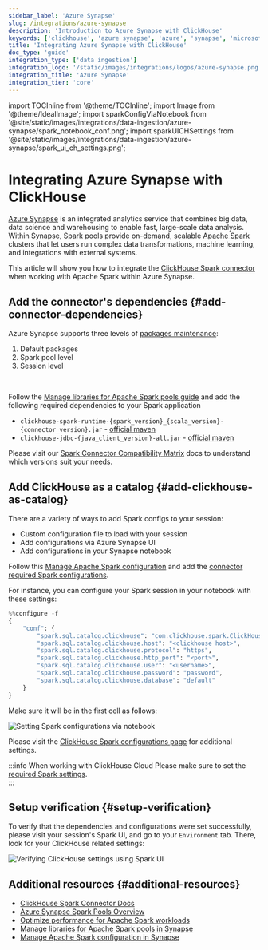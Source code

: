 ```yaml
---
sidebar_label: 'Azure Synapse'
slug: /integrations/azure-synapse
description: 'Introduction to Azure Synapse with ClickHouse'
keywords: ['clickhouse', 'azure synapse', 'azure', 'synapse', 'microsoft', 'azure spark', 'data']
title: 'Integrating Azure Synapse with ClickHouse'
doc_type: 'guide'
integration_type: ['data ingestion']
integration_logo: '/static/images/integrations/logos/azure-synapse.png'
integration_title: 'Azure Synapse'
integration_tier: 'core'
---
```


import TOCInline from '@theme/TOCInline';
import Image from '@theme/IdealImage';
import sparkConfigViaNotebook from '@site/static/images/integrations/data-ingestion/azure-synapse/spark_notebook_conf.png';
import sparkUICHSettings from '@site/static/images/integrations/data-ingestion/azure-synapse/spark_ui_ch_settings.png';

# Integrating Azure Synapse with ClickHouse

[Azure Synapse](https://azure.microsoft.com/en-us/products/synapse-analytics) is an integrated analytics service that combines big data, data science and warehousing to enable fast, large-scale data analysis.
Within Synapse, Spark pools provide on-demand, scalable [Apache Spark](https://spark.apache.org) clusters that let users run complex data transformations, machine learning, and integrations with external systems.

This article will show you how to integrate the [ClickHouse Spark connector](/integrations/apache-spark/spark-native-connector) when working with Apache Spark within Azure Synapse.

<TOCInline toc={toc}></TOCInline>

## Add the connector's dependencies {#add-connector-dependencies}
Azure Synapse supports three levels of [packages maintenance](https://learn.microsoft.com/en-us/azure/synapse-analytics/spark/apache-spark-azure-portal-add-libraries):
1. Default packages
2. Spark pool level
3. Session level

<br/>

Follow the [Manage libraries for Apache Spark pools guide](https://learn.microsoft.com/en-us/azure/synapse-analytics/spark/apache-spark-manage-pool-packages) and add the following required dependencies to your Spark application
- `clickhouse-spark-runtime-{spark_version}_{scala_version}-{connector_version}.jar` - [official maven](https://mvnrepository.com/artifact/com.clickhouse.spark)
- `clickhouse-jdbc-{java_client_version}-all.jar` - [official maven](https://mvnrepository.com/artifact/com.clickhouse/clickhouse-jdbc)

Please visit our [Spark Connector Compatibility Matrix](/integrations/apache-spark/spark-native-connector#compatibility-matrix) docs to understand which versions suit your needs.

## Add ClickHouse as a catalog {#add-clickhouse-as-catalog}

There are a variety of ways to add Spark configs to your session:
* Custom configuration file to load with your session
* Add configurations via Azure Synapse UI
* Add configurations in your Synapse notebook

Follow this [Manage Apache Spark configuration](https://learn.microsoft.com/en-us/azure/synapse-analytics/spark/apache-spark-azure-create-spark-configuration) 
and add the [connector required Spark configurations](/integrations/apache-spark/spark-native-connector#register-the-catalog-required).

For instance, you can configure your Spark session in your notebook with these settings:

```python
%%configure -f
{
    "conf": {
        "spark.sql.catalog.clickhouse": "com.clickhouse.spark.ClickHouseCatalog",
        "spark.sql.catalog.clickhouse.host": "<clickhouse host>",
        "spark.sql.catalog.clickhouse.protocol": "https",
        "spark.sql.catalog.clickhouse.http_port": "<port>",
        "spark.sql.catalog.clickhouse.user": "<username>",
        "spark.sql.catalog.clickhouse.password": "password",
        "spark.sql.catalog.clickhouse.database": "default"
    }
}
```

Make sure it will be in the first cell as follows:

<Image img={sparkConfigViaNotebook} size="xl" alt="Setting Spark configurations via notebook" border/>

Please visit the [ClickHouse Spark configurations page](/integrations/apache-spark/spark-native-connector#configurations) for additional settings.

:::info
When working with ClickHouse Cloud Please make sure to set the [required Spark settings](/integrations/apache-spark/spark-native-connector#clickhouse-cloud-settings).  
:::

## Setup verification {#setup-verification}

To verify that the dependencies and configurations were set successfully, please visit your session's Spark UI, and go to your `Environment` tab.
There, look for your ClickHouse related settings:

<Image img={sparkUICHSettings} size="xl" alt="Verifying ClickHouse settings using Spark UI" border/>

## Additional resources {#additional-resources}

- [ClickHouse Spark Connector Docs](/integrations/apache-spark)
- [Azure Synapse Spark Pools Overview](https://learn.microsoft.com/en-us/azure/synapse-analytics/spark/apache-spark-overview)
- [Optimize performance for Apache Spark workloads](https://learn.microsoft.com/en-us/azure/synapse-analytics/spark/apache-spark-performance)
- [Manage libraries for Apache Spark pools in Synapse](https://learn.microsoft.com/en-us/azure/synapse-analytics/spark/apache-spark-manage-pool-packages)
- [Manage Apache Spark configuration in Synapse](https://learn.microsoft.com/en-us/azure/synapse-analytics/spark/apache-spark-azure-create-spark-configuration)
